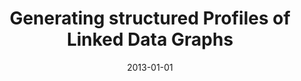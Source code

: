---
title: "Generating structured Profiles of Linked Data Graphs"
collection: publications
permalink: /publication/2013-DBLP_conf_semweb_FetahuDNTC13
date: 2013-01-01
venue: 'Proceedings of the {ISWC} 2013 Posters {\&} Demonstrations Track, Sydney, Australia, October 23, 2013'
---